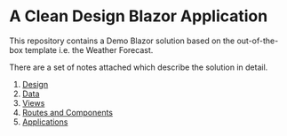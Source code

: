 # A Clean Design Blazor Application

This repository contains a Demo Blazor solution based on the out-of-the-box template i.e. the Weather Forecast. 

There are a set of notes attached which describe the solution in detail.

1. [Design](./Design.md)
2. [Data](./Data.md)
3. [Views](./Views.md)
4. [Routes and Components](./Routes-And-Components.md)
5. [Applications](./Applications.md)